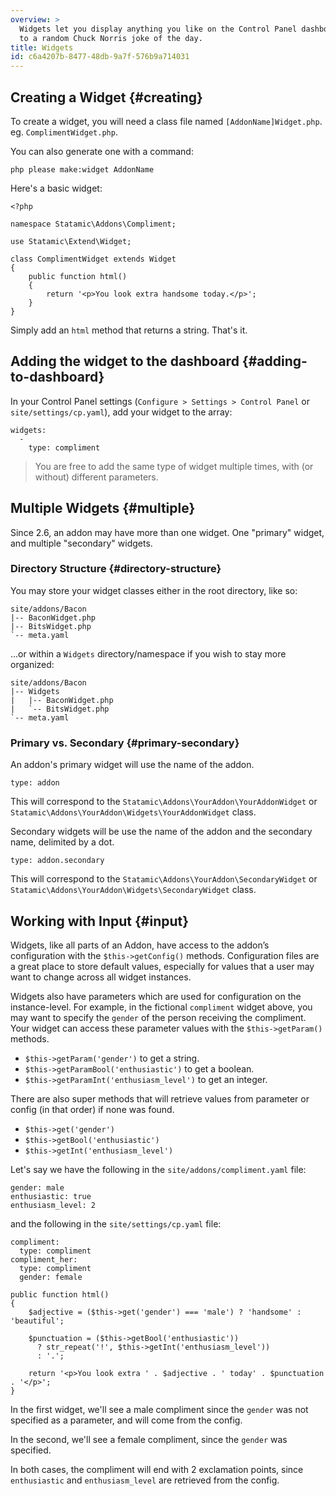 ```yaml
---
overview: >
  Widgets let you display anything you like on the Control Panel dashboard. From important sales data
  to a random Chuck Norris joke of the day.
title: Widgets
id: c6a4207b-8477-48db-9a7f-576b9a714031
---
```


## Creating a Widget {#creating}

To create a widget, you will need a class file named `[AddonName]Widget.php`. eg. `ComplimentWidget.php`.

You can also generate one with a command:

``` .lang-bash
php please make:widget AddonName
```

Here's a basic widget:

``` .language-php
<?php

namespace Statamic\Addons\Compliment;

use Statamic\Extend\Widget;

class ComplimentWidget extends Widget
{
    public function html()
    {
        return '<p>You look extra handsome today.</p>';
    }
}
```

Simply add an `html` method that returns a string. That's it.

## Adding the widget to the dashboard {#adding-to-dashboard}

In your Control Panel settings (`Configure > Settings > Control Panel` or `site/settings/cp.yaml`), add your widget to the array:

``` .lang-yaml
widgets:
  -
    type: compliment
```

> You are free to add the same type of widget multiple times, with (or without) different parameters.

## Multiple Widgets {#multiple}

Since 2.6, an addon may have more than one widget. One "primary" widget, and multiple "secondary" widgets.

### Directory Structure {#directory-structure}

You may store your widget classes either in the root directory, like so:

``` .lang-files
site/addons/Bacon
|-- BaconWidget.php
|-- BitsWidget.php
`-- meta.yaml
```

...or within a `Widgets` directory/namespace if you wish to stay more organized:

``` .lang-files
site/addons/Bacon
|-- Widgets
|   |-- BaconWidget.php
|   `-- BitsWidget.php
`-- meta.yaml
```

### Primary vs. Secondary {#primary-secondary}

An addon's primary widget will use the name of the addon.  

``` .lang-template
type: addon
```

This will correspond to the `Statamic\Addons\YourAddon\YourAddonWidget` or `Statamic\Addons\YourAddon\Widgets\YourAddonWidget` class.

Secondary widgets will be use the name of the addon and the secondary name, delimited by a dot.

``` .lang-template
type: addon.secondary
```

This will correspond to the `Statamic\Addons\YourAddon\SecondaryWidget` or `Statamic\Addons\YourAddon\Widgets\SecondaryWidget` class.

## Working with Input {#input}

Widgets, like all parts of an Addon, have access to the addon’s configuration with the `$this->getConfig()` methods. Configuration files are a great place to store default values, especially for values that a user may want to change across all widget instances.

Widgets also have parameters which are used for configuration on the instance-level. For example, in the fictional `compliment` widget above, you may want to specify the `gender` of the person receiving the compliment. Your widget can access these parameter values with the `$this->getParam()` methods.

- `$this->getParam('gender')` to get a string.
- `$this->getParamBool('enthusiastic')` to get a boolean.
- `$this->getParamInt('enthusiasm_level')` to get an integer.

There are also super methods that will retrieve values from parameter or config (in that order) if none was found.

- `$this->get('gender')`
- `$this->getBool('enthusiastic')`
- `$this->getInt('enthusiasm_level')`

Let's say we have the following in the `site/addons/compliment.yaml` file:

``` .language-yaml
gender: male
enthusiastic: true
enthusiasm_level: 2
```

and the following in the `site/settings/cp.yaml` file:


``` .language-yaml
compliment:
  type: compliment
compliment_her:
  type: compliment
  gender: female
```



``` .language-php
public function html()
{
    $adjective = ($this->get('gender') === 'male') ? 'handsome' : 'beautiful';

    $punctuation = ($this->getBool('enthusiastic'))
      ? str_repeat('!', $this->getInt('enthusiasm_level'))
      : '.';

    return '<p>You look extra ' . $adjective . ' today' . $punctuation . '</p>';
}
```

In the first widget, we'll see a male compliment since the `gender` was not specified as a parameter, and will come from the config.

In the second, we'll see a female compliment, since the `gender` was specified.

In both cases, the compliment will end with 2 exclamation points, since `enthusiastic` and `enthusiasm_level` are retrieved from the config.
